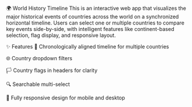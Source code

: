 🌍 World History Timeline
This is an interactive web app that visualizes the major historical events of countries across the world on a synchronized horizontal timeline. Users can select one or multiple countries to compare key events side-by-side, with intelligent features like continent-based selection, flag display, and responsive layout.

✨ Features
📅 Chronologically aligned timeline for multiple countries

🌐 Country dropdown filters

🏳️ Country flags in headers for clarity

🔍 Searchable multi-select

📱 Fully responsive design for mobile and desktop